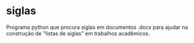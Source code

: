 # siglas
Programa python que procura siglas em documentos .docx para ajudar na construção de "listas de siglas" em trabalhos acadêmicos.

